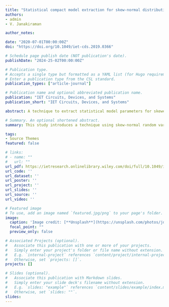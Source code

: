 ```yaml
---
title: "Statistical compact model extraction for skew‐normal distributions"
authors:
- admin
- V. Janakiraman

author_notes:

date: "2020-07-01T00:00:00Z"
doi: "https://doi.org/10.1049/iet-cds.2019.0366"

# Schedule page publish date (NOT publication's date).
publishDate: "2024-25-02T00:00:00Z"

# Publication type.
# Accepts a single type but formatted as a YAML list (for Hugo requirements).
# Enter a publication type from the CSL standard.
publication_types: ["article-journal"]

# Publication name and optional abbreviated publication name.
publication: "IET Circuits, Devices, and Systems"
publication_short: "IET Circuits, Devices, and Systems"

abstract: A technique to extract statistical model parameters for skewed Gaussian process variations is proposed. Statistical compact model extraction traditionally assumes that underlying process variations are Gaussian in nature. ON currents in certain high voltage technologies, which are linear in process deviations, show skew in their distribution and hence is indicative of skew in the underlying process variations. The use of skew-normal random variables is proposed to model such variations. Artificial neural networks (ANNs) are used to empirically model the functional relation of performance on process deviations and a framework to propagate skew-normal random variables through ANNs is proposed. A non-linear optimisation problem is formulated to extract the parameters that characterise the skew-normal process variations, with constraints imposed on the objective function to penalise any deviation from Gaussian variations. Results show that the extracted parameters, when simulated, match the performance parameter targets to within 3% for both Gaussian and skewed process variations.

# Summary. An optional shortened abstract.
summary: This study introduces a technique using skew-normal random variables and artificial neural networks to extract statistical model parameters for skewed Gaussian process variations, achieving accurate performance prediction within 3% tolerance for both Gaussian and skewed distributions.

tags:
- Source Themes
featured: false

# links:
# - name: ""
#   url: ""
url_pdf: https://ietresearch.onlinelibrary.wiley.com/doi/full/10.1049/iet-cds.2019.0366
url_code: ''
url_dataset: ''
url_poster: ''
url_project: ''
url_slides: ''
url_source: ''
url_video: ''

# Featured image
# To use, add an image named `featured.jpg/png` to your page's folder. 
image:
  caption: 'Image credit: [**Unsplash**](https://unsplash.com/photos/jdD8gXaTZsc)'
  focal_point: ""
  preview_only: false

# Associated Projects (optional).
#   Associate this publication with one or more of your projects.
#   Simply enter your project's folder or file name without extension.
#   E.g. `internal-project` references `content/project/internal-project/index.md`.
#   Otherwise, set `projects: []`.
projects: []

# Slides (optional).
#   Associate this publication with Markdown slides.
#   Simply enter your slide deck's filename without extension.
#   E.g. `slides: "example"` references `content/slides/example/index.md`.
#   Otherwise, set `slides: ""`.
slides:
---
```


<!-- {{% callout note %}}
Click the *Cite* button above to demo the feature to enable visitors to import publication metadata into their reference management software.
{{% /callout %}}

{{% callout note %}}
Create your slides in Markdown - click the *Slides* button to check out the example.
{{% /callout %}}

Add the publication's **full text** or **supplementary notes** here. You can use rich formatting such as including [code, math, and images](https://wowchemy.com/docs/content/writing-markdown-latex/). -->
